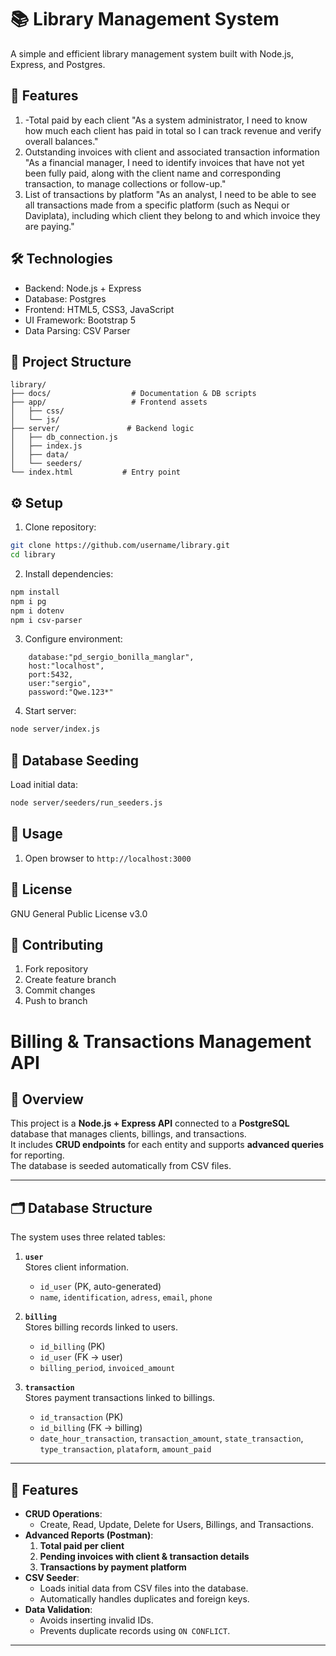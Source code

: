 # 📚 Library Management System

A simple and efficient library management system built with Node.js, Express, and Postgres.

## 🚀 Features

1. -Total paid by each client
"As a system administrator, I need to know how much each client has paid in total so I can track revenue and verify overall balances."
2. Outstanding invoices with client and associated transaction information
"As a financial manager, I need to identify invoices that have not yet been fully paid, along with the client name and corresponding transaction, to manage collections or follow-up."
3. List of transactions by platform
"As an analyst, I need to be able to see all transactions made from a specific platform (such as Nequi or Daviplata), including which client they belong to and which invoice they are paying."

## 🛠️ Technologies

- Backend: Node.js + Express
- Database: Postgres
- Frontend: HTML5, CSS3, JavaScript
- UI Framework: Bootstrap 5
- Data Parsing: CSV Parser

## 📁 Project Structure

```
library/
├── docs/                  # Documentation & DB scripts
├── app/                   # Frontend assets
│   ├── css/
│   └── js/
├── server/               # Backend logic
│   ├── db_connection.js
│   ├── index.js
│   ├── data/
│   └── seeders/
└── index.html           # Entry point
```

## ⚙️ Setup

1. Clone repository:
```bash
git clone https://github.com/username/library.git
cd library
```

2. Install dependencies:
```bash
npm install
npm i pg
npm i dotenv
npm i csv-parser
```

3. Configure environment:
```env
    database:"pd_sergio_bonilla_manglar",
    host:"localhost",
    port:5432,
    user:"sergio",
    password:"Qwe.123*"
```

4. Start server:
```bash
node server/index.js
```

## 💾 Database Seeding

Load initial data:
```bash
node server/seeders/run_seeders.js
```

## 📖 Usage

1. Open browser to `http://localhost:3000`


## 📝 License

GNU General Public License v3.0

## 👥 Contributing

1. Fork repository
2. Create feature branch
3. Commit changes
4. Push to branch



# Billing & Transactions Management API

## 📌 Overview
This project is a **Node.js + Express API** connected to a **PostgreSQL** database that manages clients, billings, and transactions.  
It includes **CRUD endpoints** for each entity and supports **advanced queries** for reporting.  
The database is seeded automatically from CSV files.

---

## 🗂 Database Structure
The system uses three related tables:

1. **`user`**  
   Stores client information.  
   - `id_user` (PK, auto-generated)  
   - `name`, `identification`, `adress`, `email`, `phone`  

2. **`billing`**  
   Stores billing records linked to users.  
   - `id_billing` (PK)  
   - `id_user` (FK → user)  
   - `billing_period`, `invoiced_amount`  

3. **`transaction`**  
   Stores payment transactions linked to billings.  
   - `id_transaction` (PK)  
   - `id_billing` (FK → billing)  
   - `date_hour_transaction`, `transaction_amount`, `state_transaction`, `type_transaction`, `plataform`, `amount_paid`  

---

## 🚀 Features
- **CRUD Operations**:
  - Create, Read, Update, Delete for Users, Billings, and Transactions.
- **Advanced Reports (Postman)**:
  1. **Total paid per client**  
  2. **Pending invoices with client & transaction details**  
  3. **Transactions by payment platform**  
- **CSV Seeder**:
  - Loads initial data from CSV files into the database.
  - Automatically handles duplicates and foreign keys.
- **Data Validation**:
  - Avoids inserting invalid IDs.
  - Prevents duplicate records using `ON CONFLICT`.

---

